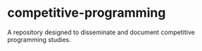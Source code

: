 # competitive-programming
 A repository designed to disseminate and document competitive programming studies.
